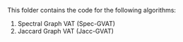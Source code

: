 This folder contains the code for the following algorithms:
1. Spectral Graph VAT (Spec-GVAT)
2. Jaccard Graph VAT (Jacc-GVAT)
